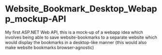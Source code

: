 # Website_Bookmark_Desktop_Webapp_mockup-API
My first ASP.NET Web API, this is a mock-up of a webapp idea which involves being able to save website-bookmarks to a separate website which would display the bookmarks in a desktop-like manner (this would also make website bookmarks browser-agnostic)
